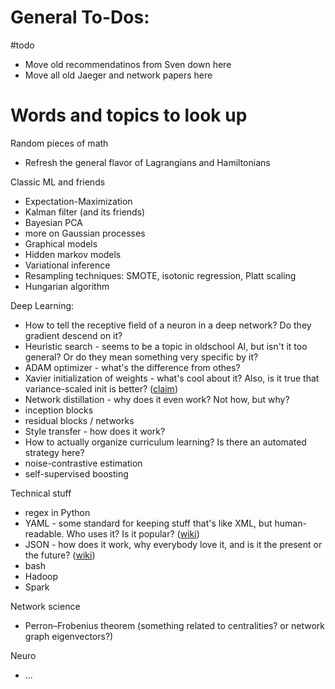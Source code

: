 # General To-Dos:

#todo

* Move old recommendatinos from Sven down here
* Move all old Jaeger and network papers here

# Words and topics to look up

Random pieces of math
* Refresh the general flavor of Lagrangians and Hamiltonians

Classic ML and friends
* Expectation-Maximization
* Kalman filter (and its friends)
* Bayesian PCA
* more on Gaussian processes
* Graphical models
* Hidden markov models
* Variational inference
* Resampling techniques: SMOTE, isotonic regression, Platt scaling
* Hungarian algorithm

Deep Learning:
* How to tell the receptive field of a neuron in a deep network? Do they gradient descend on it?
* Heuristic search - seems to be a topic in oldschool AI, but isn't it too general? Or do they mean something very specific by it?
* ADAM optimizer - what's the difference from othes?
* Xavier initialization of weights - what's cool about it? Also, is it true that variance-scaled init is better? ([claim](https://pcc.cs.byu.edu/2017/10/02/practical-advice-for-building-deep-neural-networks/))
* Network distillation - why does it even work? Not how, but why?
* inception blocks
* residual blocks / networks
* Style transfer - how does it work?
* How to actually organize curriculum learning? Is there an automated strategy here?
* noise-contrastive estimation
* self-supervised boosting

Technical stuff
* regex in Python
* YAML - some standard for keeping stuff that's like XML, but human-readable. Who uses it? Is it popular? ([wiki](https://en.wikipedia.org/wiki/YAML))
* JSON - how does it work, why everybody love it, and is it the present or the future? ([wiki](https://en.wikipedia.org/wiki/JSON))
* bash
* Hadoop
* Spark

Network science
* Perron–Frobenius theorem (something related to centralities? or network graph eigenvectors?)

Neuro
* ...
